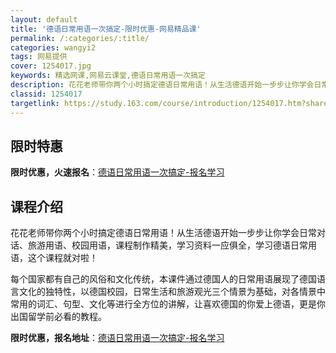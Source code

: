 ```yaml
---
layout: default
title: '德语日常用语一次搞定-限时优惠-网易精品课'
permalink: /:categories/:title/
categories: wangyi2
tags: 网易提供
cover: 1254017.jpg
keywords: 精选网课,网易云课堂,德语日常用语一次搞定
description: 花花老师带你两个小时搞定德语日常用语！从生活德语开始一步步让你学会日常对话、旅游用语、校园用语，课程制作精美，学习资料一
classid: 1254017
targetlink: https://study.163.com/course/introduction/1254017.htm?share=1&shareId=1025206652&utm_campaign=share&utm_medium=iphoneShare&utm_source=&utm_u=1025206652
---
```


## 限时特惠

**限时优惠，火速报名**：[德语日常用语一次搞定-报名学习](https://study.163.com/course/introduction/1254017.htm?share=1&shareId=1025206652&utm_campaign=share&utm_medium=iphoneShare&utm_source=&utm_u=1025206652)

## 课程介绍

花花老师带你两个小时搞定德语日常用语！从生活德语开始一步步让你学会日常对话、旅游用语、校园用语，课程制作精美，学习资料一应俱全，学习德语日常用语，这个课程就对啦！

每个国家都有自己的风俗和文化传统，本课件通过德国人的日常用语展现了德国语言文化的独特性，以德国校园，日常生活和旅游观光三个情景为基础，对各情景中常用的词汇、句型、文化等进行全方位的讲解，让喜欢德国的你爱上德语，更是你出国留学前必看的教程。

**限时优惠，报名地址**：[德语日常用语一次搞定-报名学习](https://study.163.com/course/introduction/1254017.htm?share=1&shareId=1025206652&utm_campaign=share&utm_medium=iphoneShare&utm_source=&utm_u=1025206652)

